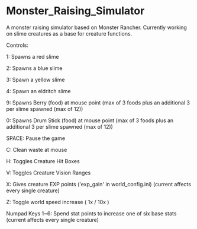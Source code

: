 # Monster_Raising_Simulator

A monster raising simulator based on Monster Rancher.
Currently working on slime creatures as a base for creature functions.

Controls:

1: Spawns a red slime

2: Spawns a blue slime

3: Spawn a yellow slime

4: Spawn an eldritch slime

9: Spawns Berry (food) at mouse point (max of 3 foods plus an additional 3 per slime spawned (max of 12))

0: Spawns Drum Stick (food) at mouse point (max of 3 foods plus an additional 3 per slime spawned (max of 12))

SPACE: Pause the game

C: Clean waste at mouse

H: Toggles Creature Hit Boxes

V: Toggles Creature Vision Ranges

X: Gives creature EXP points ('exp_gain' in world_config.ini) (current affects every single creature)

Z: Toggle world speed increase ( 1x / 10x )

Numpad Keys 1~6: Spend stat points to increase one of six base stats (current affects every single creature)